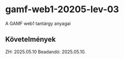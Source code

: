 # gamf-web1-20205-lev-03
A GAMF web1 tantárgy anyagai

## Követelmények 
  ZH: 2025.05.10
  Beadandó: 2025.05.10.